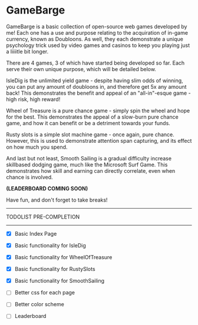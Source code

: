# GameBarge

GameBarge is a basic collection of open-source web games developed by me! Each one has a use and purpose relating to the acquiration of in-game currency, known as Doubloons. As well, they each demonstrate a unique psychology trick used by video games and casinos to keep you playing just a liiiitle bit longer.

There are 4 games, 3 of which have started being developed so far. Each serve their own unique purpose, which will be detailed below.

IsleDig is the unlimited yield game - despite having slim odds of winning, you can put any amount of doubloons in, and therefore get 5x any amount back! This demonstrates the benefit and appeal of an "all-in"-esque game - high risk, high reward!

Wheel of Treasure is a pure chance game - simply spin the wheel and hope for the best. This demonstrates the appeal of a slow-burn pure chance game, and how it can benefit or be a detriment towards your funds.

Rusty slots is a simple slot machine game - once again, pure chance. However, this is used to demonstrate attention span capturing, and its effect on how much you spend.

And last but not least, Smooth Sailing is a gradual difficulty increase skillbased dodging game, much like the Microsoft Surf Game. This demonstrates how skill and earning can directly correlate, even when chance is involved.

**(LEADERBOARD COMING SOON)**

Have fun, and don't forget to take breaks!

---

TODOLIST PRE-COMPLETION

---

-[X] Basic Index Page

-[X] Basic functionality for IsleDig

-[X] Basic functionality for WheelOfTreasure

-[X] Basic functionality for RustySlots

-[X] Basic functionality for SmoothSailing

-[  ] Better css for each page

-[  ] Better color scheme 

-[  ] Leaderboard

